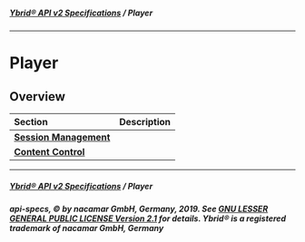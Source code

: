 ##### [**Ybrid® API v2 Specifications**](../) / Player
---

# Player

## Overview

Section | Description
:------ | :----------
[**Session Management**](session-management) |
[**Content Control**](content-control) |


---
##### [**Ybrid® API v2 Specifications**](../) / Player
##### api-specs, © by nacamar GmbH, Germany, 2019. See [GNU LESSER GENERAL PUBLIC LICENSE Version 2.1](/LICENSE) for details. Ybrid® is a registered trademark of nacamar GmbH, Germany 
